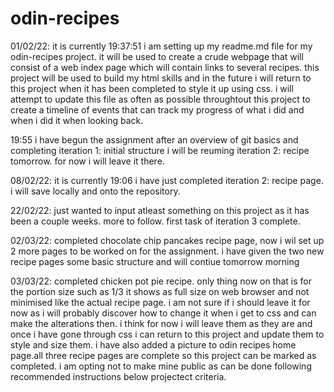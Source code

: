 # odin-recipes
<p>01/02/22: it is currently 19:37:51 i am setting up my readme.md file for my odin-recipes project. it will be used to create a crude webpage that will consist of a web index page which will contain links to several recipes. this project will be used to build my html skills and in the future i will return to this project when it has been completed to style it up using css. i will attempt to update this file as often as possible throughtout this project to create a timeline of events that can track my progress of what i did and when i did it when looking back.</p>
<p>19:55 i have begun the assignment after an overview of git basics and completing iteration 1: initial structure i will be reuming iteration 2: recipe tomorrow. for now i will leave it there.</p>
<p>08/02/22: it is currently 19:06 i have just completed iteration 2: recipe page. i will save locally and onto the repository.</p>
<p>22/02/22: just wanted to input atleast something on this project as it has been a couple weeks. more to follow. first task of iteration 3 complete.</p>
<p>02/03/22: completed chocolate chip pancakes recipe page, now i wil set up 2 more pages to be worked on for the assignment. i have given the two new recipe pages some basic structure and will contiue tomorrow morning</p>
<p>03/03/22: completed chicken pot pie recipe. only thing now on that is for the portion size such as 1/3 it shows as full size on web browser and not minimised like the actual recipe page. i am not sure if i should leave it for now as i will probably discover how to change it when i get to css and can make the alterations then. i think for now i will leave them as they are and once i have gone through css i can return to this project and update them to style and size them. i have also added a picture to odin recipes home page.all three recipe pages are complete so this project can be marked as completed. i am opting not to make mine public as can be done following recommended instructions below projectect criteria.</p>
